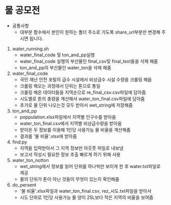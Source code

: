 # 물 공모전
- 공통사항 
    - 대부분 함수에서 본인이 원하는 폴더 주소로 가도록 share_url부분만 변경해 주시면 됩니다.
1. water_running.sh
    - water_final_code 및 ton_and_pp실행
    - water_final_code 실행의 부산물인 final_csv및 final_text들을 삭제 해줌
    - ton_and_pp의 부산물인 water_ton을 삭제 해줌
2. water_final_code
    - 국민 재난 안전 포털의 급수 시설에서 비상급수 시설 수량을 크롤링 해옴
    - 크롤링 해오는 과정에서 단위는 톤으로 통일
    - 크롤링 해온 데이터들을 지역순으로 re_final_csv.csv파일에 담아줌
    - 시도별로 톤의 총량을 계산해서 water_ton_final.csv파일에 담아줌
    - 추가로 물 단위 나오는것 모두 받아서 wet_string에 저장해줌
4. ton_and_pp
    - poppulation.xlsx파일에서 지역별 인구수를 받아옴
    - water_ton_final.csv에서 지역별 비상급수량을 받아옴
    - 받아온 두 정보를 이용해 1인당 사용가능 물 비율을 계산해줌
    - 결과를 '물 비율'.xlsx에 받아줌
5. find.py
    - 지역을 입력받아서 그 지역 정보만 아웃풋 파일로 내보냄
    - 보고서 작성시 필요한 정보 추출 빠르게 하기 위해 사용
6. water_ton_notton
    - wet_string에서 정보를 읽어 단위를 하나씩만 보이게 한 후 water.txt파일로 제공
    - 물의 단위가 톤이 아닌 것들이 무엇이 있는지 확인해줌
7. do_persent
    - '물 비율'.xlsx파일과 water_ton_final.csv, rez_시도.txt파일을 받아서
    - 시도 단위로 1인당 사용가능 물 양이 25L보다 작은 지역의 비율을 보여줌
